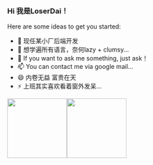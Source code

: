 ### Hi 我是LoserDai！

Here are some ideas to get you started:

- 🔭 现任某小厂后端开发
- 🌱 想学遍所有语言，奈何lazy + clumsy...
- 💬 If you want to ask me something, just ask！
- 📫 You can contact me via google mail...
- 😄 内卷无益 富贵在天
- ⚡ 上班其实喜欢看着窗外发呆...

<img align="" height="137px" src="https://github-readme-stats.vercel.app/api?username=LoserDai&hide_title=true&hide_border=true&show_icons=true&include_all_commits=true&line_height=21&bg_color=0,EC6C6C,FFD479,FFFC79,73FA79&theme=graywhite&locale=cn" /><img align="" height="137px" src="https://github-readme-stats.vercel.app/api/top-langs/?username=LoserDai&hide_title=true&hide_border=true&layout=compact&bg_color=0,73FA79,73FDFF,D783FF&theme=graywhite&locale=cn" />
